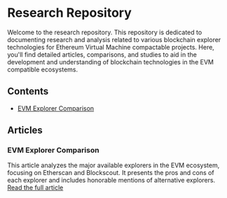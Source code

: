 # Research Repository

Welcome to the research repository. This repository is dedicated to documenting research and analysis related to various blockchain explorer technologies for Ethereum Virtual Machine compactable projects. Here, you'll find detailed articles, comparisons, and studies to aid in the development and understanding of blockchain technologies in the EVM compatible ecosystems.

## Contents

- [EVM Explorer Comparison](evm_explorer_comparison.md)

## Articles

### EVM Explorer Comparison

This article analyzes the major available explorers in the EVM ecosystem, focusing on Etherscan and Blockscout. It presents the pros and cons of each explorer and includes honorable mentions of alternative explorers.
[Read the full article](evm_explorer_comparison.md)
